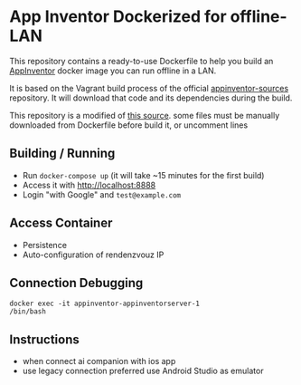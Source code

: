 # App Inventor Dockerized for offline-LAN

This repository contains a ready-to-use Dockerfile to help you build an [AppInventor](https://appinventor.mit.edu) docker image you can run offline in a LAN.

It is based on the Vagrant build process of the official [appinventor-sources](https://github.com/mit-cml/appinventor-sources) repository. It will download that code and its dependencies during the build.

This repository is a modified of [this source](https://gitee.com/better319/appinventor-docker). some files must be manually downloaded from Dockerfile before build it, or uncomment lines

## Building / Running

- Run `docker-compose up` (it will take ~15 minutes for the first build)
- Access it with <http://localhost:8888>
- Login "with Google" and `test@example.com`

## Access Container

- Persistence
- Auto-configuration of rendenzvouz IP

## Connection Debugging
<code>docker exec -it appinventor-appinventorserver-1 /bin/bash</code>


## Instructions
- when connect ai companion with ios app
- use legacy connection preferred use Android Studio as emulator